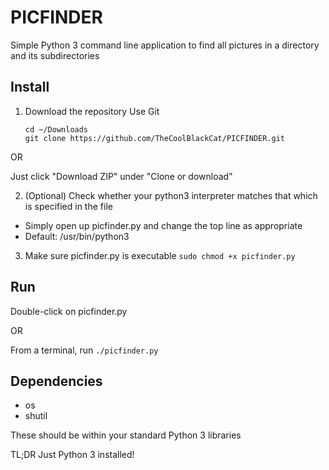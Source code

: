 # PICFINDER
Simple Python 3 command line application to find all pictures in a directory and its subdirectories

## Install
1. Download the repository
  Use Git
    ```
    cd ~/Downloads
    git clone https://github.com/TheCoolBlackCat/PICFINDER.git
    ```
    
  OR
  
  Just click "Download ZIP" under "Clone or download"
  
2. (Optional) Check whether your python3 interpreter matches that which is specified in the file
 * Simply open up picfinder.py and change the top line as appropriate
 * Default: /usr/bin/python3
3. Make sure picfinder.py is executable
    ```sudo chmod +x picfinder.py```
   
## Run
Double-click on picfinder.py

OR

From a terminal, run ```./picfinder.py```
    
## Dependencies
* os
* shutil
 
These should be within your standard Python 3 libraries

TL;DR Just Python 3 installed!
